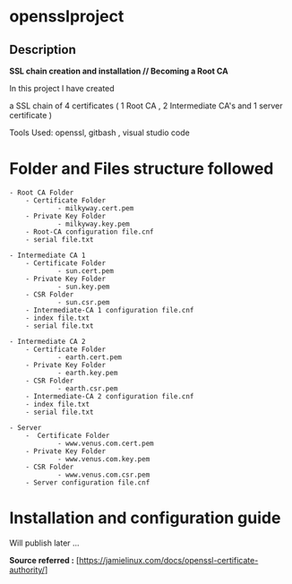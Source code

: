 # opensslproject

## Description

****SSL chain creation and installation // Becoming a Root CA****
	
In this project I have created 

a SSL chain of 4 certificates ( 1 Root CA , 2 Intermediate CA's and 1 server certificate )

Tools Used: openssl, gitbash , visual studio code


# Folder and Files structure followed

	- Root CA Folder
		- Certificate Folder
				- milkyway.cert.pem
		- Private Key Folder
				- milkyway.key.pem
		- Root-CA configuration file.cnf
		- serial file.txt
    		 
	- Intermediate CA 1
		- Certificate Folder
				- sun.cert.pem
		- Private Key Folder
				- sun.key.pem
		- CSR Folder
				- sun.csr.pem
		- Intermediate-CA 1 configuration file.cnf
		- index file.txt
		- serial file.txt
	
	- Intermediate CA 2
		- Certificate Folder
				- earth.cert.pem
		- Private Key Folder
				- earth.key.pem
		- CSR Folder
				- earth.csr.pem
		- Intermediate-CA 2 configuration file.cnf
		- index file.txt
		- serial file.txt
			 
	- Server
		-  Certificate Folder
				- www.venus.com.cert.pem
		- Private Key Folder
				- www.venus.com.key.pem
		- CSR Folder
				- www.venus.com.csr.pem
		- Server configuration file.cnf


# Installation and configuration guide

Will publish later
 ...



 **Source referred :**  [https://jamielinux.com/docs/openssl-certificate-authority/]
